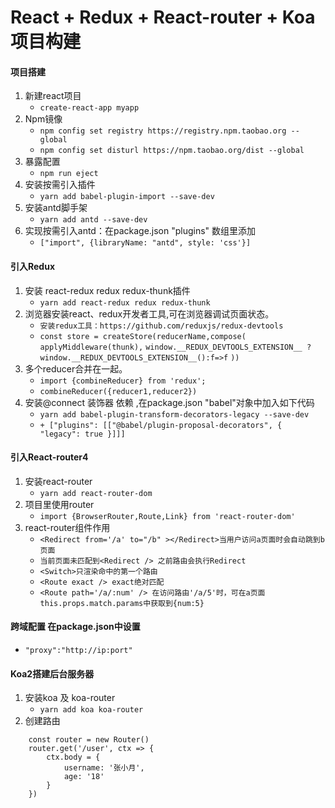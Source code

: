 # React + Redux + React-router + Koa 项目构建

#### 项目搭建

1. 新建react项目
   - `create-react-app myapp`
2. Npm镜像 
   - `npm config set registry https://registry.npm.taobao.org --global`
   - `npm config set disturl https://npm.taobao.org/dist --global`
3. 暴露配置
   - `npm run eject`
4. 安装按需引入插件 
   - `yarn add babel-plugin-import --save-dev`
5. 安装antd脚手架
   - `yarn add antd --save-dev`     
6. 实现按需引入antd：在package.json "plugins" 数组里添加
   - `["import", {libraryName: "antd", style: 'css'}]` 
#### 引入Redux
1. 安装 react-redux redux redux-thunk插件
   - `yarn add react-redux redux redux-thunk`
2. 浏览器安装react、redux开发者工具,可在浏览器调试页面状态。
   - `安装redux工具：https://github.com/reduxjs/redux-devtools`
   - `const store = createStore(reducerName,compose(`
        `applyMiddleware(thunk),`
        `window.__REDUX_DEVTOOLS_EXTENSION__ ? window.__REDUX_DEVTOOLS_EXTENSION__():f=>f`
     `))`
3. 多个reducer合并在一起。 
	 - `import {combineReducer} from 'redux';`
	 - `combineReducer({reducer1,reducer2})`
3. 安装@connect 装饰器 依赖 ,在package.json "babel"对象中加入如下代码
   - `yarn add babel-plugin-transform-decorators-legacy --save-dev`
   - `+ ["plugins": [["@babel/plugin-proposal-decorators", { "legacy": true }]]]`
#### 引入React-router4
1. 安装react-router
   - `yarn add react-router-dom`
2. 项目里使用router
   - `import {BrowserRouter,Route,Link} from 'react-router-dom'`
3. react-router组件作用
   - `<Redirect from='/a' to="/b" ></Redirect>当用户访问a页面时会自动跳到b页面`
   - `当前页面未匹配到<Redirect /> 之前路由会执行Redirect` 
   - `<Switch>只渲染命中的第一个路由`
   - `<Route exact /> exact绝对匹配`
   - `<Route path='/a/:num' /> 在访问路由'/a/5'时，可在a页面this.props.match.params中获取到{num:5}` 
#### 跨域配置 在package.json中设置
   - `"proxy":"http://ip:port"`
#### Koa2搭建后台服务器
1. 安装koa 及 koa-router
   - `yarn add koa koa-router`
2. 创建路由
```
	const router = new Router()
	router.get('/user', ctx => {
		ctx.body = {
			username: '张小月',
			age: '18'
		}
	})
```




    

